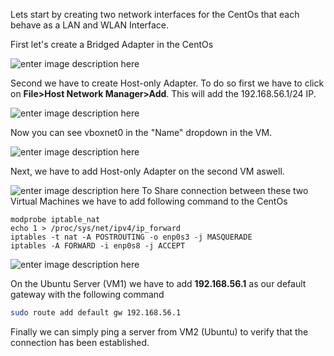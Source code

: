 Lets start by creating two network interfaces for the CentOs that each behave as a LAN and WLAN Interface.

First let's create a Bridged Adapter in the CentOs

![enter image description here](https://i.imgur.com/LIAqJrm.png)

Second we have to create Host-only Adapter. To do so first we have to click on **File>Host Network Manager>Add**. This will add the 192.168.56.1/24 IP.

![enter image description here](https://i.imgur.com/BqJuEME.png)

Now you can see vboxnet0 in the "Name" dropdown in the VM.

![enter image description here](https://i.imgur.com/56STXlD.png)

Next, we have to add Host-only Adapter on the second VM aswell.

![enter image description here](https://i.imgur.com/3TYVSre.png)
To Share connection between these two Virtual Machines we have to add following command to the CentOs

`modprobe iptable_nat`  
`echo 1 > /proc/sys/net/ipv4/ip_forward`  
`iptables -t nat -A POSTROUTING -o enp0s3 -j MASQUERADE`  
`iptables -A FORWARD -i enp0s8 -j ACCEPT`

![enter image description here](https://i.imgur.com/uj3deaS.png)

On the Ubuntu Server (VM1) we have to add **192.168.56.1** as our default gateway with the following command

```bash
sudo route add default gw 192.168.56.1
```

Finally we can simply ping a server from VM2 (Ubuntu) to verify that the connection has been established.
